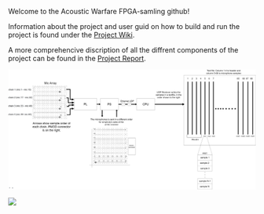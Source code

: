 Welcome to the Acoustic Warfare FPGA-samling github!

Information about the project and user guid on how to build and run the project is found under the [Project Wiki](../../wiki).

A more comprehencive discription of all the diffrent components of the project can be found in the [Project Report](/doc/acoustic_warfare_fpga_sampling.pdf).

![](https://github.com/IvarNilsson/FPGA-sampling/blob/main/doc/pictures/flowchart.png)


![](https://github.com/IvarNilsson/FPGA-sampling/blob/main/doc/pictures/array_instructions.png)
